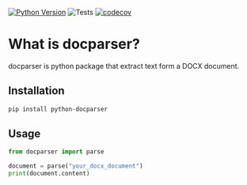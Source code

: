 [![Python Version](https://img.shields.io/badge/python-3.7+-blue)](https://www.python.org/downloads/release/python-370/)
![Tests](https://github.com/has-abi/docparser/actions/workflows/test.yml/badge.svg)
[![codecov](https://codecov.io/gh/has-abi/docparser/branch/main/graph/badge.svg?token=4AL385JEH9)](https://codecov.io/gh/has-abi/docparser)

# What is docparser?
docparser is python package that extract text form a DOCX document.

## Installation

```bash
pip install python-docparser
```

## Usage

```python
from docparser import parse 

document = parse("your_docx_document")
print(document.content)
```

